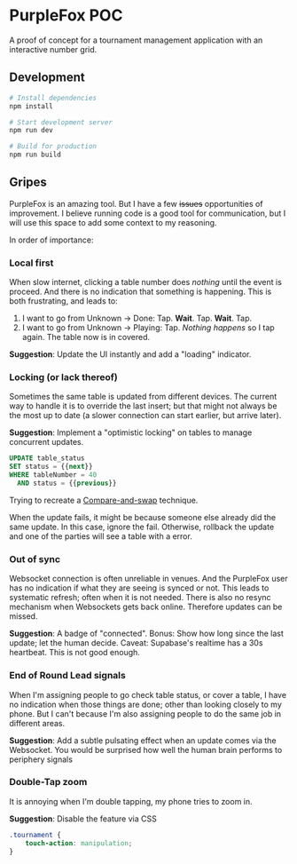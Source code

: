 # PurpleFox POC

A proof of concept for a tournament management application with an interactive number grid.

## Development

```bash
# Install dependencies
npm install

# Start development server
npm run dev

# Build for production
npm run build
```

## Gripes
PurpleFox is an amazing tool. But I have a few ~~issues~~ opportunities of improvement. 
I believe running code is a good tool for communication, but I will use this space to add some context to my reasoning.

In order of importance:

### Local first
When slow internet, clicking a table number does _nothing_ until the event is proceed. And there is no indication that something is happening. This is both frustrating, and leads to:

1. I want to go from Unknown -> Done: Tap. **Wait**. Tap. **Wait**. Tap.
1. I want to go from Unknown -> Playing: Tap. _Nothing happens_ so I tap again. The table now is in covered.

**Suggestion**: Update the UI instantly and add a "loading" indicator.

### Locking (or lack thereof)
Sometimes the same table is updated from different devices. The current way to handle it is to override the last insert; but that might not always be the most up to date (a slower connection can start earlier, but arrive later). 

**Suggestion**: Implement a "optimistic locking" on tables to manage concurrent updates. 

```SQL
UPDATE table_status 
SET status = {{next}}
WHERE tableNumber = 40
  AND status = {{previous}}
```
Trying to recreate a [Compare-and-swap](https://en.wikipedia.org/wiki/Compare-and-swap) technique.

When the update fails, it might be because someone else already did the same update. In this case, ignore the fail. Otherwise, rollback the update and one of the parties will see a table with a error.

### Out of sync
Websocket connection is often unreliable in venues. And the PurpleFox user has no indication if what they are seeing is synced or not. This leads to systematic refresh; often when it is not needed.
There is also no resync mechanism when Websockets gets back online. Therefore updates can be missed.

**Suggestion**: A badge of "connected".
Bonus: Show how long since the last update; let the human decide.
Caveat: Supabase's realtime has a 30s heartbeat. This is not good enough. 

### End of Round Lead signals
When I'm assigning people to go check table status, or cover a table, I have no indication when those things are done; other than looking closely to my phone. But I can't because I'm also assigning people to do the same job in different areas.

**Suggestion**: Add a subtle pulsating effect when an update comes via the Websocket. You would be surprised how well the human brain performs to periphery signals

### Double-Tap zoom
It is annoying when I'm double tapping, my phone tries to zoom in.

**Suggestion**: Disable the feature via CSS
```css
.tournament {
    touch-action: manipulation;
}
```